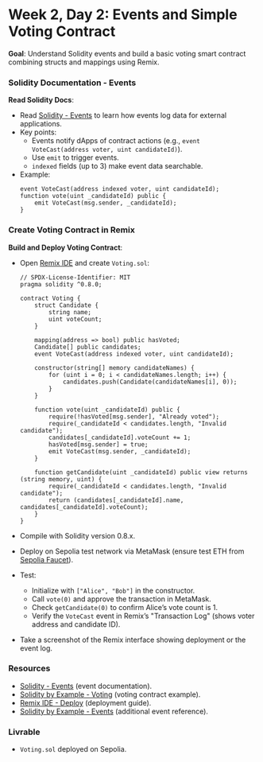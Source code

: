 # Week 2, Day 2: Events and Simple Voting Contract

**Goal**: Understand Solidity events and build a basic voting smart contract combining structs and mappings using Remix.

### Solidity Documentation - Events

**Read Solidity Docs**:

- Read [Solidity - Events](https://docs.soliditylang.org/en/latest/contracts.html#events) to learn how events log data for external applications.
- Key points:
  - Events notify dApps of contract actions (e.g., `event VoteCast(address voter, uint candidateId)`).
  - Use `emit` to trigger events.
  - `indexed` fields (up to 3) make event data searchable.
- Example:
  ```
  event VoteCast(address indexed voter, uint candidateId);
  function vote(uint _candidateId) public {
      emit VoteCast(msg.sender, _candidateId);
  }
  ```

### Create Voting Contract in Remix

**Build and Deploy Voting Contract**:

- Open [Remix IDE](https://remix.ethereum.org/) and create `Voting.sol`:

  ```
  // SPDX-License-Identifier: MIT
  pragma solidity ^0.8.0;

  contract Voting {
      struct Candidate {
          string name;
          uint voteCount;
      }

      mapping(address => bool) public hasVoted;
      Candidate[] public candidates;
      event VoteCast(address indexed voter, uint candidateId);

      constructor(string[] memory candidateNames) {
          for (uint i = 0; i < candidateNames.length; i++) {
              candidates.push(Candidate(candidateNames[i], 0));
          }
      }

      function vote(uint _candidateId) public {
          require(!hasVoted[msg.sender], "Already voted");
          require(_candidateId < candidates.length, "Invalid candidate");
          candidates[_candidateId].voteCount += 1;
          hasVoted[msg.sender] = true;
          emit VoteCast(msg.sender, _candidateId);
      }

      function getCandidate(uint _candidateId) public view returns (string memory, uint) {
          require(_candidateId < candidates.length, "Invalid candidate");
          return (candidates[_candidateId].name, candidates[_candidateId].voteCount);
      }
  }
  ```

- Compile with Solidity version 0.8.x.
- Deploy on Sepolia test network via MetaMask (ensure test ETH from [Sepolia Faucet](https://sepoliafaucet.com/)).
- Test:
  - Initialize with `["Alice", "Bob"]` in the constructor.
  - Call `vote(0)` and approve the transaction in MetaMask.
  - Check `getCandidate(0)` to confirm Alice’s vote count is 1.
  - Verify the `VoteCast` event in Remix’s "Transaction Log" (shows voter address and candidate ID).
- Take a screenshot of the Remix interface showing deployment or the event log.

### Resources

- [Solidity - Events](https://docs.soliditylang.org/en/latest/contracts.html#events) (event documentation).
- [Solidity by Example - Voting](https://solidity-by-example.org/app/voting/) (voting contract example).
- [Remix IDE - Deploy](https://remix-ide.readthedocs.io/en/latest/create_deploy.html) (deployment guide).
- [Solidity by Example - Events](https://solidity-by-example.org/events/) (additional event reference).

### Livrable

- `Voting.sol` deployed on Sepolia.

